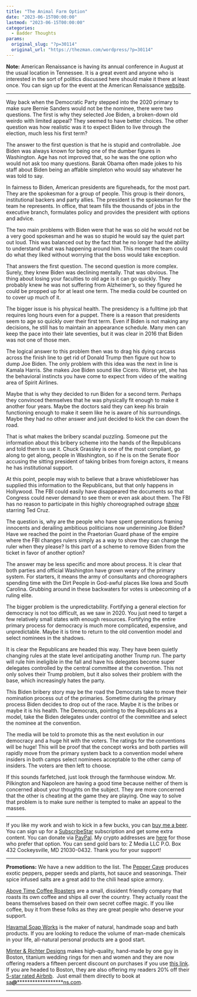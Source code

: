 ```yaml
---
title: "The Animal Farm Option"
date: "2023-06-15T00:00:00"
lastmod: "2023-06-15T00:00:00"
categories:
  - Badder Thoughts
params:
  original_slug: "?p=30114"
  original_url: "https://thezman.com/wordpress/?p=30114"
---
```


**Note:** American Renaissance is having its annual conference in August
at the usual location in Tennessee. It is a great event and anyone who
is interested in the sort of politics discussed here should make it
there at least once. You can sign up for the event at the American
Renaissance
<a href="https://www.amren.com/2023-american-renaissance-conference/"
rel="noopener" target="_blank">website</a>.

------------------------------------------------------------------------

Way back when the Democratic Party stepped into the 2020 primary to make
sure Bernie Sanders would not be the nominee, there were two questions.
The first is why they selected Joe Biden, a broken-down old weirdo with
limited appeal? They seemed to have better choices. The other question
was how realistic was it to expect Biden to live through the election,
much less his first term?

The answer to the first question is that he is stupid and controllable.
Joe Biden was always known for being one of the dumber figures in
Washington. Age has not improved that, so he was the one option who
would not ask too many questions. Barak Obama often made jokes to his
staff about Biden being an affable simpleton who would say whatever he
was told to say.

In fairness to Biden, American presidents are figureheads, for the most
part. They are the spokesman for a group of people. This group is their
donors, institutional backers and party allies. The president is the
spokesman for the team he represents. In office, that team fills the
thousands of jobs in the executive branch, formulates policy and
provides the president with options and advice.

The two main problems with Biden were that he was so old he would not be
a very good spokesman and he was so stupid he would say the quiet part
out loud. This was balanced out by the fact that he no longer had the
ability to understand what was happening around him. This meant the team
could do what they liked without worrying that the boss would take
exception.

That answers the first question. The second question is more complex.
Surely, they knew Biden was declining mentally. That was obvious. The
thing about losing your faculties to old age is it can go quickly. They
probably knew he was not suffering from Alzheimer’s, so they figured he
could be propped up for at least one term. The media could be counted on
to cover up much of it.

The bigger issue is his physical health. The presidency is a fulltime
job that requires long hours even for a puppet. There is a reason that
presidents seem to age so quickly over their first term. Even if Biden
is not making any decisions, he still has to maintain an appearance
schedule. Many men can keep the pace into their late seventies, but it
was clear in 2016 that Biden was not one of those men.

The logical answer to this problem then was to drag his dying carcass
across the finish line to get rid of Donald Trump then figure out how to
dump Joe Biden. The only problem with this idea was the next in line is
Kamala Harris. She makes Joe Biden sound like Cicero. Worse yet, she has
the behavioral instincts you have come to expect from video of the
waiting area of Spirit Airlines.

Maybe that is why they decided to run Biden for a second term. Perhaps
they convinced themselves that he was physically fit enough to make it
another four years. Maybe the doctors said they can keep his brain
functioning enough to make it seem like he is aware of his surroundings.
Maybe they had no other answer and just decided to kick the can down the
road.

That is what makes the bribery scandal puzzling. Someone put the
information about this bribery scheme into the hands of the Republicans
and told them to use it. Chuck Grassley is one of the most compliant, go
along to get along, people in Washington, so if he is on the Senate
floor accusing the sitting president of taking bribes from foreign
actors, it means he has institutional support.

At this point, people may wish to believe that a brave whistleblower has
supplied this information to the Republicans, but that only happens in
Hollywood. The FBI could easily have disappeared the documents so that
Congress could never demand to see them or even ask about them. The FBI
has no reason to participate in this highly choreographed outrage
<a href="https://youtu.be/cPOG8Pf-8uQ" rel="noopener"
target="_blank">show</a> starring Ted Cruz.

The question is, why are the people who have spent generations framing
innocents and derailing ambitious politicians now undermining Joe Biden?
Have we reached the point in the Praetorian Guard phase of the empire
where the FBI changes rulers simply as a way to show they can change the
ruler when they please? Is this part of a scheme to remove Biden from
the ticket in favor of another option?

The answer may be less specific and more about process. It is clear that
both parties and official Washington have grown weary of the primary
system. For starters, it means the army of consultants and
choreographers spending time with the Dirt People in God-awful places
like Iowa and South Carolina. Grubbing around in these backwaters for
votes is unbecoming of a ruling elite.

The bigger problem is the unpredictability. Fortifying a general
election for democracy is not too difficult, as we saw in 2020. You just
need to target a few relatively small states with enough resources.
Fortifying the entire primary process for democracy is much more
complicated, expensive, and unpredictable. Maybe it is time to return to
the old convention model and select nominees in the shadows.

It is clear the Republicans are headed this way. They have been quietly
changing rules at the state level anticipating another Trump run. The
party will rule him ineligible in the fall and have his delegates become
super delegates controlled by the central committee at the convention.
This not only solves their Trump problem, but it also solves their
problem with the base, which increasingly hates the party.

This Biden bribery story may be the road the Democrats take to move
their nomination process out of the primaries. Sometime during the
primary process Biden decides to drop out of the race. Maybe it is the
bribes or maybe it is his health. The Democrats, pointing to the
Republicans as a model, take the Biden delegates under control of the
committee and select the nominee at the convention.

The media will be told to promote this as the next evolution in our
democracy and a huge hit with the voters. The ratings for the
conventions will be huge! This will be proof that the concept works and
both parties will rapidly move from the primary system back to a
convention model where insiders in both camps select nominees acceptable
to the other camp of insiders. The voters are then left to choose.

If this sounds farfetched, just look through the farmhouse window. Mr.
Pilkington and Napoleon are having a good time because neither of them
is concerned about your thoughts on the subject. They are more concerned
that the other is cheating at the game they are playing. One way to
solve that problem is to make sure neither is tempted to make an appeal
to the masses.

------------------------------------------------------------------------

If you like my work and wish to kick in a few bucks, you can
<a href="https://www.buymeacoffee.com/mujolulu" rel="noopener"
target="_blank">buy me a beer</a>. You can sign up for a
<a href="https://www.subscribestar.com/the-z-blog" rel="noopener"
target="_blank">SubscribeStar</a> subscription and get some extra
content. You can donate via <a
href="https://www.paypal.com/donate/?cmd=_s-xclick&amp;hosted_button_id=UDAS2Q8JYA6CN&amp;source=url"
rel="noopener" target="_blank">PayPal</a>. My crypto addresses are
<a href="https://thezman.com/wordpress/?page_id=22713" rel="noopener"
target="_blank">here</a> for those who prefer that option. You can send
gold bars to: Z Media LLC P.O. Box 432 Cockeysville, MD 21030-0432.
Thank you for your support!

------------------------------------------------------------------------

**Promotions:** We have a new addition to the list. The
<a href="https://peppercave.com/shop/ols/products" rel="noopener"
target="_blank">Pepper Cave</a> produces exotic peppers, pepper seeds
and plants, hot sauce and seasonings. Their spice infused salts are a
great add to the chili head spice armory.

<a href="https://abovetimecoffee.com/" rel="noopener"
target="_blank">Above Time Coffee Roasters</a> are a small, dissident
friendly company that roasts its own coffee and ships all over the
country. They actually roast the beans themselves based on their own
secret coffee magic. If you like coffee, buy it from these folks as they
are great people who deserve your support.

<a href="https://havamalsoapworks.com/" rel="noopener"
target="_blank">Havamal Soap Works</a> is the maker of natural, handmade
soap and bath products. If you are looking to reduce the volume of
man-made chemicals in your life, all-natural personal products are a
good start.

<a href="https://www.minterandrichterdesigns.com/"
rel="noreferrer nofollow noopener" target="_blank">Minter &amp; Richter
Designs</a> makes high-quality, hand-made by one guy in Boston, titanium
wedding rings for men and women and they are now offering readers a
fifteen percent discount on purchases if you use
<a href="https://www.minterandrichterdesigns.com/discount/ZMAN"
rel="noreferrer nofollow noopener" target="_blank">this link</a>.
<span class="highlight"><span class="colour"><span class="font"><span class="size">If
you are headed to Boston, they are also offering my readers 20% off
their <a
href="https://www.airbnb.com/users/7988017/listings?user_id=7988017&amp;s=3"
rel="noopener noreferrer" target="_blank">5-star rated Airbnb</a>.  Just
email them directly to book at
<a href="mailto:sa***@*********************ns.com"
data-original-string="vXH3bfvkQeyAbY5D6hCzdg==cb7PO84FoMhEeaW6ggd6fP3W5XQh01WcdV9sso2FkMCEW1FYi0OEXF26s5F2RDVUVfv"><span
class="apbct-email-encoder"
data-original-string="gzBbQldlV8xyrAdayU2wew==cb75FkRn+mXUyUnDFhaVPrFaqaYczOY/ovzoOWgZwj15G1BflAwB0lSlXjaKWF1obGr"
title="This contact has been encoded by Anti-Spam by CleanTalk. Click to decode. To finish the decoding make sure that JavaScript is enabled in your browser.">sa<span
class="apbct-blur">***</span>@<span
class="apbct-blur">*********************</span>ns.com</span></a>.</span></span></span></span>

------------------------------------------------------------------------
